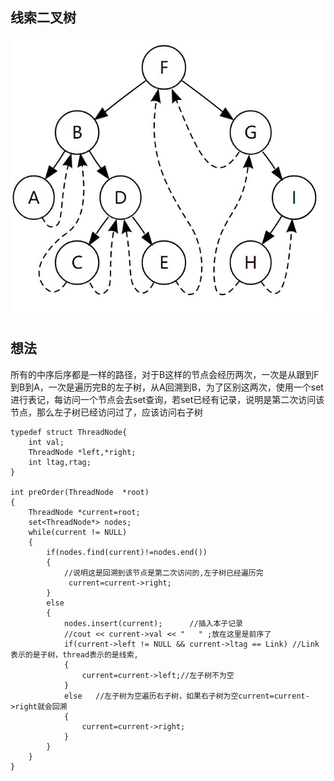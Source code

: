 线索二叉树
----
<img src='https://github.com/wangqifan/bitcs/blob/master/2014/img/2014.3.1.JPG'>




想法
----
所有的中序后序都是一样的路径，对于B这样的节点会经历两次，一次是从跟到F到B到A，一次是遍历完B的左子树，从A回溯到B，为了区别这两次，使用一个set进行表记，每访问一个节点会去set查询，若set已经有记录，说明是第二次访问该节点，那么左子树已经访问过了，应该访问右子树

~~~
typedef struct ThreadNode{
    int val;
    ThreadNode *left,*right;
    int ltag,rtag;
}

int preOrder(ThreadNode  *root)
{
    ThreadNode *current=root; 
    set<ThreadNode*> nodes;            
    while(current != NULL)                            
    {
        if(nodes.find(current)!=nodes.end())
        {
            //说明这是回溯到该节点是第二次访问的,左子树已经遍历完
             current=current->right;
        }
        else
        {
            nodes.insert(current);      //插入本子记录
            //cout << current->val << "   " ;放在这里是前序了
            if(current->left != NULL && current->ltag == Link) //Link表示的是子树，thread表示的是线索,
            {
                current=current->left;//左子树不为空
            }
            else   //左子树为空遍历右子树，如果右子树为空current=current->right就会回溯
            {   
                current=current->right;
            }
        }
    }
}

~~~
